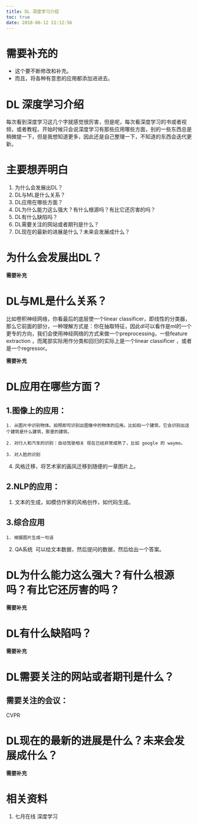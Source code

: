 ```yaml
---
title: DL 深度学习介绍
toc: true
date: 2018-06-12 22:12:56
---
```


# 需要补充的

- 这个要不断修改和补充。
- 而且，将各种有意思的应用都添加进进去。


# DL 深度学习介绍

每次看到深度学习这几个字就感觉很厉害，但是呢，每次看深度学习的书或者视频，或者教程，开始时候只会说深度学习有那些应用哪些方面，别的一些东西总是稍微提一下，但是我想知道更多，因此还是自己整理一下，不知道的东西会迭代更新。


# 主要想弄明白


1. 为什么会发展出DL？
2. DL与ML是什么关系？
3. DL应用在哪些方面？
4. DL为什么能力这么强大？有什么根源吗？有比它还厉害的吗？
5. DL有什么缺陷吗？
6. DL需要关注的网站或者期刊是什么？
7. DL现在的最新的进展是什么？未来会发展成什么？




# 为什么会发展出DL？


**需要补充**




# DL与ML是什么关系？


比如卷积神经网络，你看最后的底层使一个linear classificer，即线性的分类器，那么它前面的部分，一种理解方式是：你在抽取特征，因此dl可以看作是ml的一个更专的方向，我们会使用神经网络的方式来做一个preprocessing，一些feature extraction ，而尾部实际用作分类和回归的实际上是一个linear classificer ，或者是一个regressor。

**需要补充**




# DL应用在哪些方面？




## 1.图像上的应用：






    1. 从图片中识别物体。拍照即可识别出图像中的物体的应用。比如拍一个建筑，它会识别出这个建筑是什么建筑，那里的建筑。

    2. 对行人和汽车的识别：自动驾驶相关 现在已经非常成熟了，比如 google 的 waymo。

    3. 对人脸的识别

  4. 风格迁移，将艺术家的画风迁移到随便的一章图片上。




## 2.NLP的应用：






  1. 文本的生成，如模仿作家的风格创作，如代码生成。




## 3.综合应用






    1. 根据图片生成一句话

  2. QA系统  可以给文本数据，然后提问的数据，然后给出一个答案。





# DL为什么能力这么强大？有什么根源吗？有比它还厉害的吗？


**需要补充**




# DL有什么缺陷吗？


**需要补充**




# DL需要关注的网站或者期刊是什么？




## 需要关注的会议：


CVPR


# DL现在的最新的进展是什么？未来会发展成什么？




**需要补充**










# 相关资料

1. 七月在线 深度学习
